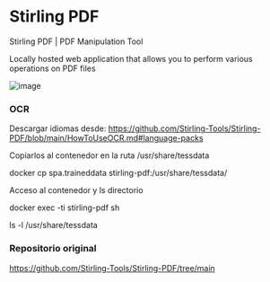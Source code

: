 # Stirling PDF
Stirling PDF | PDF Manipulation Tool

Locally hosted web application that allows you to perform various operations on PDF files

![image](https://github.com/user-attachments/assets/e0e64ae2-2574-4599-84c8-bb6c9d4f4cdd)

### OCR
Descargar idiomas desde: https://github.com/Stirling-Tools/Stirling-PDF/blob/main/HowToUseOCR.md#language-packs

Copiarlos al contenedor en la ruta /usr/share/tessdata

  docker cp spa.traineddata stirling-pdf:/usr/share/tessdata/

Acceso al contenedor y ls directorio

docker exec -ti stirling-pdf sh

ls -l /usr/share/tessdata


### Repositorio original
https://github.com/Stirling-Tools/Stirling-PDF/tree/main
